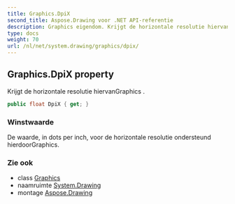 ```yaml
---
title: Graphics.DpiX
second_title: Aspose.Drawing voor .NET API-referentie
description: Graphics eigendom. Krijgt de horizontale resolutie hiervanGraphics .
type: docs
weight: 70
url: /nl/net/system.drawing/graphics/dpix/
---
```

## Graphics.DpiX property

Krijgt de horizontale resolutie hiervanGraphics .

```csharp
public float DpiX { get; }
```

### Winstwaarde

De waarde, in dots per inch, voor de horizontale resolutie ondersteund hierdoorGraphics.

### Zie ook

* class [Graphics](../)
* naamruimte [System.Drawing](../../graphics/)
* montage [Aspose.Drawing](../../../)


